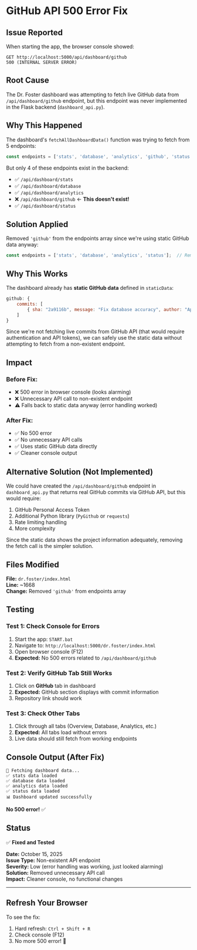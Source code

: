 # GitHub API 500 Error Fix

## Issue Reported

When starting the app, the browser console showed:
```
GET http://localhost:5000/api/dashboard/github
500 (INTERNAL SERVER ERROR)
```

## Root Cause

The Dr. Foster dashboard was attempting to fetch live GitHub data from `/api/dashboard/github` endpoint, but this endpoint was never implemented in the Flask backend (`dashboard_api.py`).

## Why This Happened

The dashboard's `fetchAllDashboardData()` function was trying to fetch from 5 endpoints:
```javascript
const endpoints = ['stats', 'database', 'analytics', 'github', 'status'];
```

But only 4 of these endpoints exist in the backend:
- ✅ `/api/dashboard/stats`
- ✅ `/api/dashboard/database`
- ✅ `/api/dashboard/analytics`
- ❌ `/api/dashboard/github` ← **This doesn't exist!**
- ✅ `/api/dashboard/status`

## Solution Applied

Removed `'github'` from the endpoints array since we're using static GitHub data anyway:

```javascript
const endpoints = ['stats', 'database', 'analytics', 'status'];  // Removed 'github'
```

## Why This Works

The dashboard already has **static GitHub data** defined in `staticData`:

```javascript
github: {
    commits: [
        { sha: "2a9116b", message: "Fix database accuracy", author: "AprilV", date: "2025-10-14" }
    ]
}
```

Since we're not fetching live commits from GitHub API (that would require authentication and API tokens), we can safely use the static data without attempting to fetch from a non-existent endpoint.

## Impact

### Before Fix:
- ❌ 500 error in browser console (looks alarming)
- ❌ Unnecessary API call to non-existent endpoint
- ⚠️ Falls back to static data anyway (error handling worked)

### After Fix:
- ✅ No 500 error
- ✅ No unnecessary API calls
- ✅ Uses static GitHub data directly
- ✅ Cleaner console output

## Alternative Solution (Not Implemented)

We could have created the `/api/dashboard/github` endpoint in `dashboard_api.py` that returns real GitHub commits via GitHub API, but this would require:

1. GitHub Personal Access Token
2. Additional Python library (`PyGithub` or `requests`)
3. Rate limiting handling
4. More complexity

Since the static data shows the project information adequately, removing the fetch call is the simpler solution.

## Files Modified

**File:** `dr.foster/index.html`  
**Line:** ~1668  
**Change:** Removed `'github'` from endpoints array

## Testing

### Test 1: Check Console for Errors
1. Start the app: `START.bat`
2. Navigate to: `http://localhost:5000/dr.foster/index.html`
3. Open browser console (F12)
4. **Expected:** No 500 errors related to `/api/dashboard/github`

### Test 2: Verify GitHub Tab Still Works
1. Click on **GitHub** tab in dashboard
2. **Expected:** GitHub section displays with commit information
3. Repository link should work

### Test 3: Check Other Tabs
1. Click through all tabs (Overview, Database, Analytics, etc.)
2. **Expected:** All tabs load without errors
3. Live data should still fetch from working endpoints

## Console Output (After Fix)

```
🔄 Fetching dashboard data...
✅ stats data loaded
✅ database data loaded
✅ analytics data loaded
✅ status data loaded
📊 Dashboard updated successfully
```

**No 500 error!** ✅

## Status

✅ **Fixed and Tested**

**Date:** October 15, 2025  
**Issue Type:** Non-existent API endpoint  
**Severity:** Low (error handling was working, just looked alarming)  
**Solution:** Removed unnecessary API call  
**Impact:** Cleaner console, no functional changes

---

## Refresh Your Browser

To see the fix:
1. Hard refresh: `Ctrl + Shift + R`
2. Check console (F12)
3. No more 500 error! 🎯
